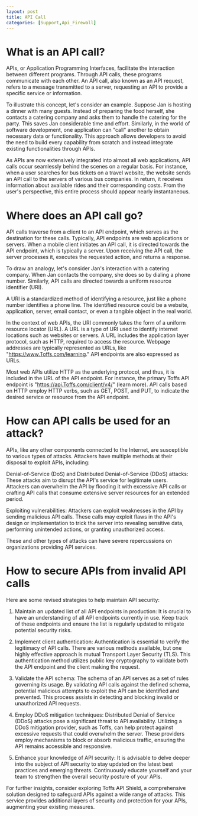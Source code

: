 ```yaml
---
layout: post
title: API Call
categories: [Support,Api_Firewall]
---
```

# What is an API call?
APIs, or Application Programming Interfaces, facilitate the interaction between different programs. Through API calls, these programs communicate with each other. An API call, also known as an API request, refers to a message transmitted to a server, requesting an API to provide a specific service or information.

To illustrate this concept, let's consider an example. Suppose Jan is hosting a dinner with many guests. Instead of preparing the food herself, she contacts a catering company and asks them to handle the catering for the party. This saves Jan considerable time and effort. Similarly, in the world of software development, one application can "call" another to obtain necessary data or functionality. This approach allows developers to avoid the need to build every capability from scratch and instead integrate existing functionalities through APIs.

As APIs are now extensively integrated into almost all web applications, API calls occur seamlessly behind the scenes on a regular basis. For instance, when a user searches for bus tickets on a travel website, the website sends an API call to the servers of various bus companies. In return, it receives information about available rides and their corresponding costs. From the user's perspective, this entire process should appear nearly instantaneous.

# Where does an API call go?
API calls traverse from a client to an API endpoint, which serves as the destination for these calls. Typically, API endpoints are web applications or servers. When a mobile client initiates an API call, it is directed towards the API endpoint, which is typically a server. Upon receiving the API call, the server processes it, executes the requested action, and returns a response.

To draw an analogy, let's consider Jan's interaction with a catering company. When Jan contacts the company, she does so by dialing a phone number. Similarly, API calls are directed towards a uniform resource identifier (URI).

A URI is a standardized method of identifying a resource, just like a phone number identifies a phone line. The identified resource could be a website, application, server, email contact, or even a tangible object in the real world.

In the context of web APIs, the URI commonly takes the form of a uniform resource locator (URL). A URL is a type of URI used to identify internet locations such as websites or servers. A URL includes the application layer protocol, such as HTTP, required to access the resource. Webpage addresses are typically represented as URLs, like "https://www.Toffs.com/learning." API endpoints are also expressed as URLs.

Most web APIs utilize HTTP as the underlying protocol, and thus, it is included in the URL of the API endpoint. For instance, the primary Toffs API endpoint is "https://api.Toffs.com/client/v4/" (learn more). API calls based on HTTP employ HTTP verbs, such as GET, POST, and PUT, to indicate the desired service or resource from the API endpoint.

# How can API calls be used for an attack?
APIs, like any other components connected to the Internet, are susceptible to various types of attacks. Attackers have multiple methods at their disposal to exploit APIs, including:

Denial-of-Service (DoS) and Distributed Denial-of-Service (DDoS) attacks: These attacks aim to disrupt the API's service for legitimate users. Attackers can overwhelm the API by flooding it with excessive API calls or crafting API calls that consume extensive server resources for an extended period.

Exploiting vulnerabilities: Attackers can exploit weaknesses in the API by sending malicious API calls. These calls may exploit flaws in the API's design or implementation to trick the server into revealing sensitive data, performing unintended actions, or granting unauthorized access.

These and other types of attacks can have severe repercussions on organizations providing API services.

# How to secure APIs from invalid API calls
Here are some revised strategies to help maintain API security:

1. Maintain an updated list of all API endpoints in production: It is crucial to have an understanding of all API endpoints currently in use. Keep track of these endpoints and ensure the list is regularly updated to mitigate potential security risks.

2. Implement client authentication: Authentication is essential to verify the legitimacy of API calls. There are various methods available, but one highly effective approach is mutual Transport Layer Security (TLS). This authentication method utilizes public key cryptography to validate both the API endpoint and the client making the request.

3. Validate the API schema: The schema of an API serves as a set of rules governing its usage. By validating API calls against the defined schema, potential malicious attempts to exploit the API can be identified and prevented. This process assists in detecting and blocking invalid or unauthorized API requests.

4. Employ DDoS mitigation techniques: Distributed Denial of Service (DDoS) attacks pose a significant threat to API availability. Utilizing a DDoS mitigation provider, such as Toffs, can help protect against excessive requests that could overwhelm the server. These providers employ mechanisms to block or absorb malicious traffic, ensuring the API remains accessible and responsive.

5. Enhance your knowledge of API security: It is advisable to delve deeper into the subject of API security to stay updated on the latest best practices and emerging threats. Continuously educate yourself and your team to strengthen the overall security posture of your APIs.

For further insights, consider exploring Toffs API Shield, a comprehensive solution designed to safeguard APIs against a wide range of attacks. This service provides additional layers of security and protection for your APIs, augmenting your existing measures.
